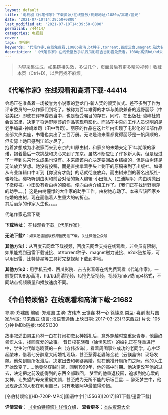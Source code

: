 ```yaml
---
layout: default
title: '电视剧《代笔作家》下载资源/在线播放/视频地址/1080p/高清/蓝光'
date: "2021-07-10T14:39:50+0800"
last_modified_at: "2021-07-10T14:39:50+0800"
permalink: /44414/
categories: 电视剧
cover:
tags: 电视剧
keywords: '代笔作家,在线免费看,1080p高清,bt种子,torrent,百度云盘,magnet,磁力链,迅雷下载资源'
description: '《代笔作家》在线云播放手机西瓜影院吉吉影音免费看，1080p高清bd/hd未删减完整版和tc抢先枪版，mkv/mp4格式，附带bt/torrent种子、magnet/磁力链、百度云盘、网盘资源迅雷下载链接'
---
```


>内容采集生成，如果链接失效，多试几个，页面最后有更多精彩视频！收藏本页（Ctrl+D)，以后再找不麻烦。


## 《代笔作家》在线观看和高清下载-44414

会场正在准备着一场被誉为小说家的登龙门-新人奖的颁奖仪式。差不多到了作为评审委员的一众作家们到场了。被称为百年难得的才华与美貌兼备的远野丽莎（中谷美纪）即使在评审委员当中，也是备受瞩目的存在。同时，在出版社-骏峰社的会议室里，决定了将远野丽莎的作品实现电影化。而站在中央向工作人员说明的是老手编辑-神崎雄司（田中哲司）。丽莎的作品在这七年内实现了电影化的10部作品全部大热卖座，书籍也卖出了三百万册。无论是谁来看都觉得丽莎是一帆风顺的，但实际上她已感到江郎才尽了。<br />抱着梦想成为小说家而来到东京的川原由树，和家乡的未婚夫定下1年期限的承诺，抱着最后一次挑战和决心来到了东京。虽然不断应征了许多新人奖，但是经过了一年到头来什么成果也没有。本来应该内心决定要回故乡结婚的，但是由树还是无法放弃梦想。她没有投稿，而是直接拿着手头上剩下的原稿来到了出版社。如果从专业编辑口中听到【你没有才能】的话就彻底放弃。而由树来到的著名出版社-骏峰社。碰巧听到由树和前台对话的新人编辑-小田颯人（三浦翔平）向由树抛出了橄榄枝。小田没有看由树的原稿，便向由树介绍工作了。【我们正在找远野丽莎的助手。。。】这是由树憧憬的大作家的助手工作。由树她心动了。本来应该回家乡结婚的由树，现在面临着人生重大的转折点。<br />其后丽莎的作家人生也。。。。<!---剧情end--->


代笔作家迅雷下载

**下载地址**： [在线观看下载 《代笔作家》](https://www.993dy.com//vod-detail-id-7554.html) 


**无法下载?**：`如果迅雷因版权原因无法下载，关注微信公众号 `

**其他方法1**：从百度云网盘下载视频，百度云网盘支持在线观看，非会员有限制，如果能找到迅雷下载链接、bt/torrent种子、magnet磁力链接、e2dk链接等，可以用迅雷、比特彗星等工具将完整视频下载到本地。

**其他方法2**：用手机云播、西瓜影院、吉吉影音等在线免费观看《代笔作家》，一般提供1080p高清、hd/bd高清视频、tc抢先版视频，视频为mkv或mp4格式，不同站点视频质量和播放速度不同。


## 《令伯特烦恼》在线观看和高清下载-21682

导演: 郑建国 编剧: 郑建国 主演: 方伟杰 云镁鑫 林一心 徐愫恩 类型: 喜剧 制片国家/地区: 马来西亚 语言: 汉语普通话 上映日期: 2017-03-23(马来西亚) 片长: 105分钟 IMDb链接: tt6651330

故事叙述由男主角林一白在打闹初恋女神婚礼后，意外穿越时空重返青春，他最终领悟人生，找回真爱的故事。 昔日校花晓薇（徐愫恩饰）的婚礼正在隆重进行中，学生时代暗恋晓薇的一白（方伟杰饰），看着周围事业成功的老同学，心中泛起酸味，借着七分醉意大闹婚礼现场，甚至惹得老婆陈金花（云镁鑫饰）现场发飙。他匆到厕所发泄后，决定出去和老婆离婚。就在他推开厕所门之际，他的人生开始改变了……他竟然穿越时空，回到1999年，他的高中时期。他决定改写他的过去，决定把之前没能得到的东西全部取回。 梦里的他重返校园，追求到他心爱的女神，让失望的母亲重展笑颜，甚至成为无所不能的乐坛巨星……醉死梦生中，他发现身边的人都在利用自己，只有老婆阿华最值得珍惜。


[令伯特烦恼][HD-720P-MP4][国语中字][1.55GB][2017][BT下载/迅雷下载]

**详情查看**： [《令伯特烦恼》详情介绍](/movie/21682/)， **查看更多**：[本站资源大全](/movie/t/all/)

